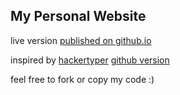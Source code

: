 ## My Personal Website

live version [published on github.io](https://benedictbode.github.io/portfolio.html)

inspired by [hackertyper](https://hackertyper.net)
[github version](https://github.com/duiker101/Hacker-Typer)

feel free to fork or copy my code :) 